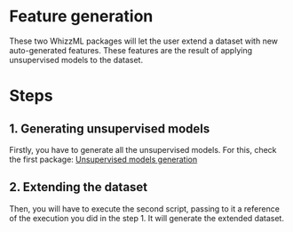 # Feature generation

These two WhizzML packages will let the user extend a dataset with new
auto-generated features. These features are the result of applying
unsupervised models to the dataset.

# Steps

## 1. Generating unsupervised models
Firstly, you have to generate all the unsupervised models.
For this, check the first package: [Unsupervised models
generation](./unsupervised-models)

## 2. Extending the dataset
Then, you will have to execute the second script, passing to it a
reference of the execution you did in the step 1. It will generate the
extended dataset.
